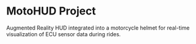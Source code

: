 # MotoHUD Project
Augmented Reality HUD integrated into a motorcycle helmet for real-time visualization of ECU sensor data during rides.
